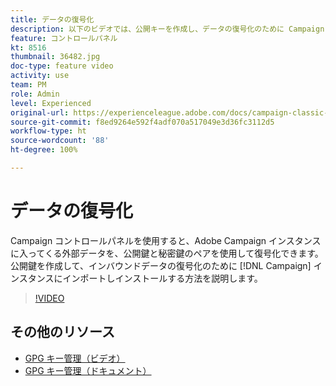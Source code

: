```yaml
---
title: データの復号化
description: 以下のビデオでは、公開キーを作成し、データの復号化のために Campaign インスタンスに読み込んでインストールする方法を説明します。
feature: コントロールパネル
kt: 8516
thumbnail: 36482.jpg
doc-type: feature video
activity: use
team: PM
role: Admin
level: Experienced
original-url: https://experienceleague.adobe.com/docs/campaign-classic-learn/tutorials/administrating/control-panel-acc/gpg-key-management/decrypting-data.html
source-git-commit: f8ed9264e592f4adf070a517049e3d36fc3112d5
workflow-type: ht
source-wordcount: '88'
ht-degree: 100%

---
```


# データの復号化

Campaign コントロールパネルを使用すると、Adobe Campaign インスタンスに入ってくる外部データを、公開鍵と秘密鍵のペアを使用して復号化できます。
公開鍵を作成して、インバウンドデータの復号化のために [!DNL Campaign] インスタンスにインポートしインストールする方法を説明します。

>[!VIDEO](https://video.tv.adobe.com/v/36482?quality=12)

## その他のリソース

* [GPG キー管理（ビデオ）](./gpg-key-management-overview.md)
* [GPG キー管理（ドキュメント）](https://experienceleague.adobe.com/docs/control-panel/using/instances-settings/gpg-keys-management.html?lang=ja)
